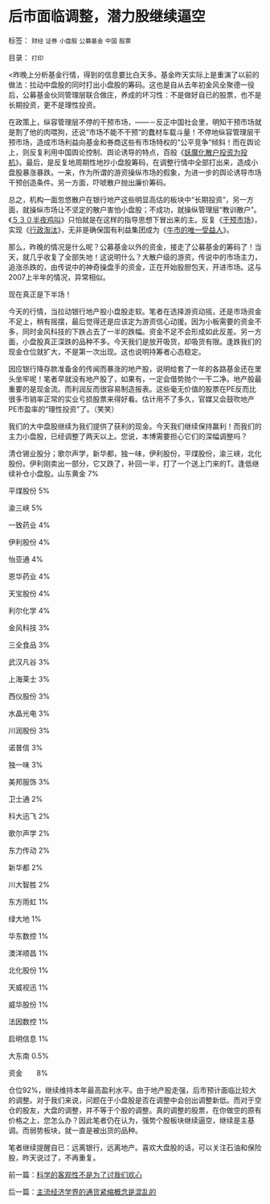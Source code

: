 # 后市面临调整，潜力股继续逼空

标签： `财经` `证券` `小盘股` `公募基金` `中国` `股票` 

目录： `打印`

<昨晚上分析基金行情，得到的信息要比白天多。基金昨天实际上是重演了以前的做法：拉动中盘股的同时打出小盘股的筹码。这也是自从去年初金风全聚德一役后，公募基金伙同管理层联合做庄，养成的坏习性：不是做好自已的股票，也不是长期投资，更不是理性投资。

在政策上，纵容管理层不停的干预市场，——－反正中国社会里，明知干预市场就是割了他的肉喂狗，还说“市场不能不干预”的蠢材车载斗量！不停地纵容管理层干预市场，造成市场利益向基金和券商这些有市场特权的“公平竞争”倾斜！而在舆论上，则反复利用中国舆论控制、舆论诱导的特点，百般《[妖魔化散户投资为投机](../../../2007/8/26/散户投资是中国股市中最理性的投资者.md)》。最后，是反复地周期性地抄小盘股筹码，在调整行情中全部打出来，造成小盘股暴涨暴跌。一来，作为所谓的游资操纵市场的假象，为进一步的舆论诱导市场干预创造条件。另一方面，吓唬散户抛出廉价筹码。

总之，机构一面忽悠散户在银行地产这些明显高估的板块中“长期投资”，另一方面，就操纵市场让不坚定的散户害怕小盘股；不成功，就操纵管理层“教训散户”。《[５３０半夜鸡叫](../../../2007/8/30/散户赚钱就是投机吗？.md)》只怕就是在这样的指导思想下冒出来的主。反复《[干预市场](../../../2009/4/7/市场规范，市场干预和财富转移.md)》，实现《[行政淘汰](http://blog.sina.com.cn/s/blog_5563a64d0100ci43.html)》，无非是确保国有利益集团成为《[牛市的唯一受益人](../../../2007/8/28/盘点股市有什么受益人.md)》。

那么，昨晚的情况是什么呢？公募基金以外的资金，接走了公募基金的筹码了！当天，就几乎收复了全部失地！这说明什么？大散户级的游资，传说中的市场主力，追涨杀跌的，由传说中的神奇操盘手的资金，正在开始股胆包天，开进市场。这与2007上半年的情况，异常相似。

现在真正是下半场！

今天的行情，当拉动银行地产股小盘股走软。笔者在选择游资动摇，还是市场资金不足上，稍有摇摆，最后觉得还是应该定为游资信心动援。因为小板需要的资金不多，同时金风科技的下跌占去了一半的跌幅。资金不足不会形成如此反差。另一方面，小盘股真正深跌的品种不多。今天我们是放开吸货，却吸货有限。逢跌我们的现金仓位就扩大，不是第一次出现。这也说明持筹者心态稳定。

因应银行降存款准备金的传闻而暴涨的地产股，说明给套了一年的各路基金还在里头坐牢呢！笔者早就没有地产股了，如果有，一定会借势抛个一干二净。地产股最重要的是现金流。而利润反而很容易制造报表。这些毫无价值的股票在PE反而比很多市销率正常的实业亏损股票来得好看。估计用不了多久，官媒又会鼓吹地产PE市盈率的“理性投资”了。（笑笑）

我们的大中盘股继续为我们提供了获利的现金。今天我们继续保持赢利！而我们的主力小盘股，已经调整了两天以上。您说，本博需要担心它们的深幅调整吗？

清仓锡业股分；歌尔声学，新华都，独一味，伊利股份，平煤股份，渝三峡，北化股份。伊利刚卖出一部分，它又跌了，补回一半，打了一个送上门来的T。逢低继续补仓小盘股。山东黄金 7%

平煤股份 5%

渝三峡 5%

一致药业 4%

伊利股份 4%

怡亚通 4%

恩华药业 4%

天宝股份 4%

利尔化学 4%

金风科技 3%

三全食品 3%

武汉凡谷 3%

上海莱士 3%

西仪股份 3%

水晶光电 3%

川润股份 3%

诺普信 3%

独一味 3%

美邦服饰 3%

卫士通 2%

科大迅飞 2%

歌尔声学 2%

东力传动 2%

新华都 2%

川大智胜 2%

东方雨虹 1%

绿大地 1%

华东数控 1%

澳洋顺昌 1%

北化股份 1%

天威视迅 1%

威华股份 1%

法因数控 1%

启明信息 1%

大东南 0.5%

资金　　8%

仓位92%，继续维持本年最高盈利水平。由于地产股走强，后市预计面临比较大的调整。对于我们来说，问题在于小盘股是否在调整中会创出调整新低。而对于空仓的股友，大盘的调整，并不等于个股的调整。真的调整的股票，在你做空的原有价格之上，您怎么办？因此笔者仍在认为，强势个股板块继续逼空，继续是主基调。而弱势板块，就一直是被出货的品种。

笔者继续提醒自已：远离银行，远离地产。喜欢大盘股的话，可以关注石油和保险股，昨天说过了，不再重复。

前一篇：[科学的客观性不是为了讨我们欢心](../../../2009/5/8/科学的客观性不是为了讨我们欢心.md)

后一篇：[主流经济学界的通货紧缩概念是混乱的](../../../2009/5/8/主流经济学界的通货紧缩概念是混乱的.md)